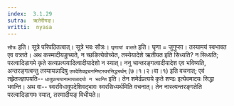 ```yaml
---
index:  3.1.29
sutra:  ऋतेरीयङ्।
vritti:  nyasa
---
```


`सौत्रः` इति। सूत्रे परिपठितत्वात्। सूत्रे भवः सौत्रः। `घृणायां वत्र्तते` इति। घृणा = जुगुप्सा। तस्यामयं स्वभावत एव वत्र्तते। अथ कस्मादीयङुच्यते, न च्छङित्येवोच्येत, तस्येयादेशे ऋतीयत इति सिध्यति? न सिध्यति; परत्वादिडागमे कृते सत्यप्रत्ययादित्वादीयादेशो न स्यात्। ननु चान्तरङ्गत्वादीयादेश एव भविष्यति, अन्तरङ्गत्वन्तु तस्यायन्नादिषु `उपदेशिवद्वचनमिष्टस्वरसिद्ध्यर्थम्` (७।१।२।वा।१) इति वचनात्; एवं तह्र्रेतज्ज्ञापयति-- `धातुप्रत्ययानामायन्नादयो न भवन्ति` इति। तेन शमेर्ढप्रत्यये कृते शण्ढः इत्येवमादयः सिद्धा भवन्ति। अथ वा-- स्वरविधावुपदेशिवद्भावः स्वरसिध्यर्थमिति वचनात्। तेन नास्त्यन्तरङ्गतेति परत्वादिडागमः स्यात्, तस्मादीयङ् विधीयते॥
